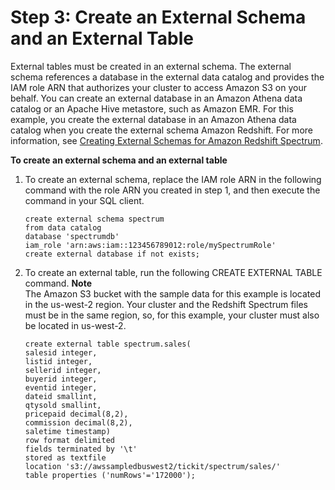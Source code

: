 # Step 3: Create an External Schema and an External Table<a name="c-getting-started-using-spectrum-create-external-table"></a>

External tables must be created in an external schema\. The external schema references a database in the external data catalog and provides the IAM role ARN that authorizes your cluster to access Amazon S3 on your behalf\. You can create an external database in an Amazon Athena data catalog or an Apache Hive metastore, such as Amazon EMR\. For this example, you create the external database in an Amazon Athena data catalog when you create the external schema Amazon Redshift\. For more information, see [Creating External Schemas for Amazon Redshift Spectrum](c-spectrum-external-schemas.md)\. 

**To create an external schema and an external table**

1. To create an external schema, replace the IAM role ARN in the following command with the role ARN you created in step 1, and then execute the command in your SQL client\.

   ```
   create external schema spectrum 
   from data catalog 
   database 'spectrumdb' 
   iam_role 'arn:aws:iam::123456789012:role/mySpectrumRole'
   create external database if not exists;
   ```

1. To create an external table, run the following CREATE EXTERNAL TABLE command\.
**Note**  
The Amazon S3 bucket with the sample data for this example is located in the us\-west\-2 region\. Your cluster and the Redshift Spectrum files must be in the same region, so, for this example, your cluster must also be located in us\-west\-2\.

   ```
   create external table spectrum.sales(
   salesid integer,
   listid integer,
   sellerid integer,
   buyerid integer,
   eventid integer,
   dateid smallint,
   qtysold smallint,
   pricepaid decimal(8,2),
   commission decimal(8,2),
   saletime timestamp)
   row format delimited
   fields terminated by '\t'
   stored as textfile
   location 's3://awssampledbuswest2/tickit/spectrum/sales/'
   table properties ('numRows'='172000');
   ```